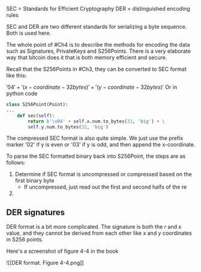 SEC = Standards for Efficient Cryptography
DER = distinguished encoding rules

SEC and DER are two different standards for serializing a byte sequence. Both is used here.

The whole point of #Ch4 is to describe the methods for encoding the data such as Signatures, PrivateKeys and S256Points. There is a very elaborate way that bitcoin does it that is both memory efficient and secure. 

Recall that the S256Points in #Ch3, they can be converted to SEC format like this:

$'04' + '(x-coordinate -32 bytes)' + '(y-coordinate -32 bytes)'$
Or in python code
```python
class S256Point(Point):
...
	def sec(self):
		return b'\x04' + self.x.num.to_bytes(32, 'big') + \
		self.y.num.to_bytes(32, 'big')
```

The compressed SEC format is also quite simple. We just use the prefix marker '02' if y is even or '03' if y is odd, and then append the x-coordinate. 

To parse the SEC formatted binary back into S256Point, the steps are as follows:
1. Determine if SEC format is uncompressed or compressed based on the first binary byte
	* If uncompressed, just read out the first and second halfs of the re
2. 

## DER signatures
DER format is a bit more complicated. The signature is both the $r$ and $s$ value, and they cannot be derived from each other like $x$ and $y$ coordinates in S256 points. 

Here's a screenshot of figure 4-4 in the book

![[DER format. Figure 4-4.png]]



